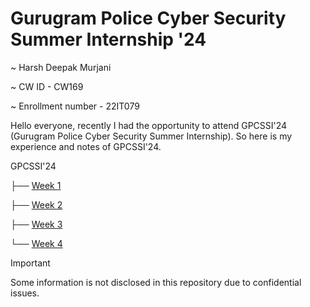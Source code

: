 # Gurugram Police Cyber Security Summer Internship '24
~ Harsh Deepak Murjani

~ CW ID - CW169

~ Enrollment number - 22IT079

Hello everyone, recently I had the opportunity to attend GPCSSI'24 (Gurugram Police Cyber Security Summer Internship). So here is my experience and notes of GPCSSI'24.

GPCSSI'24

├── [Week 1](./Week-1/README.md)

├── [Week 2](./Week-2/README.md)

├── [Week 3](./Week-3/README.md)

└── [Week 4](./Week-4/README.md)

> [!IMPORTANT]
> Some information is not disclosed in this repository due to confidential issues.
